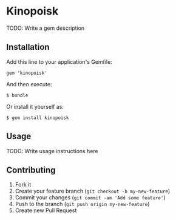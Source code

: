 # Kinopoisk

TODO: Write a gem description

## Installation

Add this line to your application's Gemfile:

    gem 'kinopoisk'

And then execute:

    $ bundle

Or install it yourself as:

    $ gem install kinopoisk

## Usage

TODO: Write usage instructions here

## Contributing

1. Fork it
2. Create your feature branch (`git checkout -b my-new-feature`)
3. Commit your changes (`git commit -am 'Add some feature'`)
4. Push to the branch (`git push origin my-new-feature`)
5. Create new Pull Request
